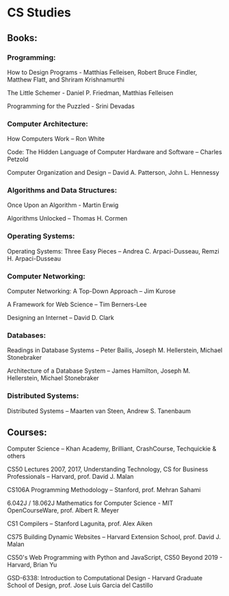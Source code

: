# CS Studies
## Books:
### Programming:
How to Design Programs - Matthias Felleisen, Robert Bruce Findler, Matthew Flatt, and Shriram Krishnamurthi

The Little Schemer - Daniel P. Friedman, Matthias Felleisen

Programming for the Puzzled - Srini Devadas

### Computer Architecture:
How Computers Work – Ron White

Code: The Hidden Language of Computer Hardware and Software – Charles Petzold

Computer Organization and Design – David A. Patterson, John L. Hennessy

### Algorithms and Data Structures:
Once Upon an Algorithm - Martin Erwig

Algorithms Unlocked – Thomas H. Cormen
 
### Operating Systems:
Operating Systems: Three Easy Pieces – Andrea C. Arpaci-Dusseau, Remzi H. Arpaci-Dusseau
 
### Computer Networking:
Computer Networking: A Top-Down Approach – Jim Kurose

A Framework for Web Science – Tim Berners-Lee

Designing an Internet – David D. Clark
 
### Databases:
Readings in Database Systems – Peter Bailis, Joseph M. Hellerstein, Michael Stonebraker

Architecture of a Database System – James Hamilton, Joseph M. Hellerstein, Michael Stonebraker
 
### Distributed Systems:
Distributed Systems – Maarten van Steen, Andrew S. Tanenbaum


## Courses:
Computer Science – Khan Academy, Brilliant, CrashCourse, Techquickie & others

CS50 Lectures 2007, 2017, Understanding Technology, CS for Business Professionals – Harvard, prof. David J. Malan

CS106A Programming Methodology – Stanford, prof. Mehran Sahami

6.042J / 18.062J Mathematics for Computer Science - MIT OpenCourseWare, prof. Albert R. Meyer

CS1 Compilers – Stanford Lagunita, prof. Alex Aiken

CS75 Building Dynamic Websites – Harvard Extension School, prof. David J. Malan

CS50's Web Programming with Python and JavaScript, CS50 Beyond 2019 - Harvard, Brian Yu

GSD-6338: Introduction to Computational Design - Harvard Graduate School of Design, prof. Jose Luis Garcia del Castillo
